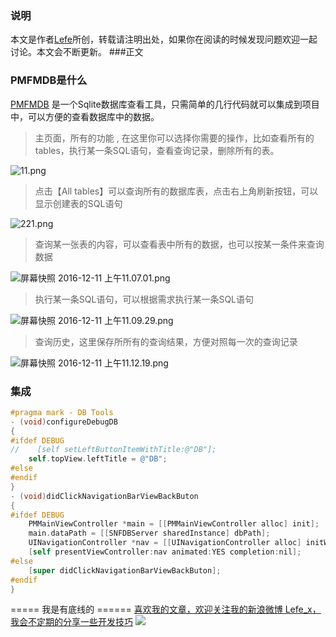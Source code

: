 ### 说明
本文是作者[Lefe](http://www.jianshu.com/p/88957fad1226)所创，转载请注明出处，如果你在阅读的时候发现问题欢迎一起讨论。本文会不断更新。
###正文
### PMFMDB是什么
[PMFMDB](https://github.com/lefex/PMFMDB-iOS) 是一个Sqlite数据库查看工具，只需简单的几行代码就可以集成到项目中，可以方便的查看数据库中的数据。

> 主页面，所有的功能 , 在这里你可以选择你需要的操作，比如查看所有的tables，执行某一条SQL语句，查看查询记录，删除所有的表。

![11.png](http://upload-images.jianshu.io/upload_images/1664496-074f92b357983ee0.png?imageMogr2/auto-orient/strip%7CimageView2/2/w/1240)

> 点击【All tables】可以查询所有的数据库表，点击右上角刷新按钮，可以显示创建表的SQL语句

![
![221.png](http://upload-images.jianshu.io/upload_images/1664496-f7dc596ac10d9b9d.png?imageMogr2/auto-orient/strip%7CimageView2/2/w/1240)
](http://upload-images.jianshu.io/upload_images/1664496-0a46bebd8edc0cdd.png?imageMogr2/auto-orient/strip%7CimageView2/2/w/1240)


> 查询某一张表的内容，可以查看表中所有的数据，也可以按某一条件来查询数据

![屏幕快照 2016-12-11 上午11.07.01.png](http://upload-images.jianshu.io/upload_images/1664496-75df68a033e813f4.png?imageMogr2/auto-orient/strip%7CimageView2/2/w/1240)


> 执行某一条SQL语句，可以根据需求执行某一条SQL语句

![屏幕快照 2016-12-11 上午11.09.29.png](http://upload-images.jianshu.io/upload_images/1664496-790788b8a46a44c3.png?imageMogr2/auto-orient/strip%7CimageView2/2/w/1240)

> 查询历史，这里保存所所有的查询结果，方便对照每一次的查询记录


![屏幕快照 2016-12-11 上午11.12.19.png](http://upload-images.jianshu.io/upload_images/1664496-6cc3db0e11d81fca.png?imageMogr2/auto-orient/strip%7CimageView2/2/w/1240)


### 集成

```objective-c
#pragma mark - DB Tools
- (void)configureDebugDB
{
#ifdef DEBUG
//    [self setLeftButtonItemWithTitle:@"DB"];
    self.topView.leftTitle = @"DB";
#else 
#endif
}
- (void)didClickNavigationBarViewBackButon
{
#ifdef DEBUG
    PMMainViewController *main = [[PMMainViewController alloc] init];
    main.dataPath = [[SNFDBServer sharedInstance] dbPath];
    UINavigationController *nav = [[UINavigationController alloc] initWithRootViewController:main];
    [self presentViewController:nav animated:YES completion:nil];
#else
    [super didClickNavigationBarViewBackButon];
#endif
}
```

===== 我是有底线的 ======
[喜欢我的文章，欢迎关注我的新浪微博 Lefe_x，我会不定期的分享一些开发技巧](http://www.weibo.com/5953150140/profile?rightmod=1&wvr=6&mod=personnumber&is_all=1)
![](http://upload-images.jianshu.io/upload_images/1664496-e409f16579811101.jpg)
